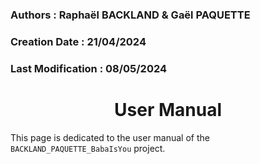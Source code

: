 ### Authors : Raphaël BACKLAND & Gaël PAQUETTE
### Creation Date : 21/04/2024
### Last Modification : 08/05/2024


<h1 align="center">User Manual</h1>


This page is dedicated to the user manual of the ```BACKLAND_PAQUETTE_BabaIsYou``` project.